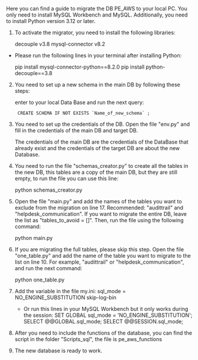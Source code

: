 Here you can find a guide to migrate the DB PE_AWS to your local PC. You only need to install MySQL Workbench and MySQL. Additionally, you need to install Python version 3.12 or later.

1. To activate the migrator, you need to install the following libraries:

	decouple v3.8
	mysql-connector v8.2

- Please run the following lines in your terminal after installing Python:

	pip install mysql-connector-python==8.2.0
	pip install python-decouple==3.8

2. You need to set up a new schema in the main DB by following these steps:

	enter to your local Data Base and run the next query:

		CREATE SCHEMA IF NOT EXISTS `Name_of_new_schema` ;

3. You need to set up the credentials of the DB. Open the file "env.py" and fill in the credentials of the main DB and target DB.
	 
	 The credentials of the main DB are the credentials of the DataBase that already exist and the credentials of the target DB are about the new Database.

4. You need to run the file "schemas_creator.py" to create all the tables in the new DB, this tables are a copy of the main DB, but they are still empty, to run the file you can use this line:

	python schemas_creator.py

5. Open the file "main.py" and add the names of the tables you want to exclude from the migration on line 17. Recommended: "audittrail" and "helpdesk_communication".
 If you want to migrate the entire DB, leave the list as "tables_to_avoid = []". Then, run the file using the following command:

	python main.py

5. If you are migrating the full tables, please skip this step. Open the file "one_table.py" and add the name of the table you want to migrate to the list on line 10. 
	For example, "audittrail" or "helpdesk_communication", and run the next command:

	python one_table.py

6. Add the variable in the file my.ini:
	sql_mode = NO_ENGINE_SUBSTITUTION
	skip-log-bin

	- Or run this lines in your MySQL Workbench but it only works during the session:
	SET GLOBAL sql_mode = 'NO_ENGINE_SUBSTITUTION';
	SELECT @@GLOBAL.sql_mode;
	SELECT @@SESSION.sql_mode;


7. After you need to include the functions of the database, you can find the script in the folder "Scripts_sql", the file is pe_aws_functions

8. The new database is ready to work.